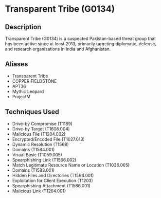 # Transparent Tribe (G0134)

## Description
Transparent Tribe (G0134) is a suspected Pakistan-based threat group that has been active since at least 2013, primarily targeting diplomatic, defense, and research organizations in India and Afghanistan.

## Aliases
- Transparent Tribe
- COPPER FIELDSTONE
- APT36
- Mythic Leopard
- ProjectM

## Techniques Used
- Drive-by Compromise (T1189)
- Drive-by Target (T1608.004)
- Malicious File (T1204.002)
- Encrypted/Encoded File (T1027.013)
- Dynamic Resolution (T1568)
- Domains (T1584.001)
- Visual Basic (T1059.005)
- Spearphishing Link (T1566.002)
- Match Legitimate Resource Name or Location (T1036.005)
- Domains (T1583.001)
- Hidden Files and Directories (T1564.001)
- Exploitation for Client Execution (T1203)
- Spearphishing Attachment (T1566.001)
- Malicious Link (T1204.001)
